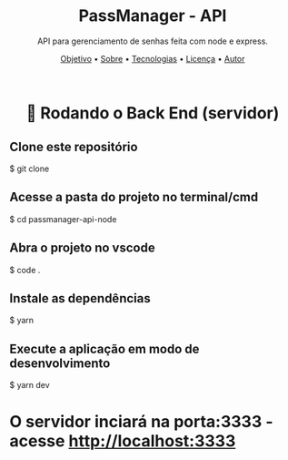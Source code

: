 <h1 align="center">PassManager - API</h1>
<p align="center">API para gerenciamento de senhas feita com node e express.</p>

<p align="center">
 <a href="#objetivo">Objetivo</a> •
 <a href="#roadmap">Sobre</a> • 
 <a href="#tecnologias">Tecnologias</a> • 
 <a href="#licenca">Licença</a> • 
 <a href="#autor">Autor</a>
</p>

<br>

<h1 align="center">🎲 Rodando o Back End (servidor)</h1>

<h2>Clone este repositório</h2>
$ git clone <https://github.com/caiopratali/passmanager-api-node>


<h2>Acesse a pasta do projeto no terminal/cmd</h2>
$ cd passmanager-api-node


<h2>Abra o projeto no vscode</h2>
$ code .


<h2>Instale as dependências</h2>
$ yarn


<h2>Execute a aplicação em modo de desenvolvimento</h2>
$ yarn dev


# O servidor inciará na porta:3333 - acesse <http://localhost:3333> 